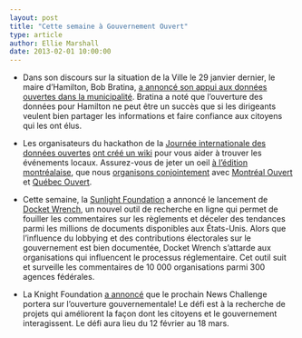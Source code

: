 ```yaml
---
layout: post
title: "Cette semaine à Gouvernement Ouvert"
type: article
author: Ellie Marshall
date: 2013-02-01 10:00:00
---
```

- Dans son discours sur la situation de la Ville le 29 janvier dernier, le maire d’Hamilton, Bob Bratina, [a annoncé son appui aux données ouvertes dans la municipalité](http://www.thespec.com/news/local/article/877920--mayor-embraces-shared-data-concept-ok-with-referendum-on-casino-question). Bratina a noté que l’ouverture des données pour Hamilton ne peut être un succès que si les dirigeants veulent bien partager les informations et faire confiance aux citoyens qui les ont élus.

- Les organisateurs du hackathon de la [Journée internationale des données ouvertes](http://opendataday.org/) [ont créé un wiki](http://wiki.opendataday.org/2013/City_Events) pour vous aider à trouver les événements locaux. Assurez-vous de jeter un oeil [à l’édition montréalaise](http://montreal2013.do101.org/index.php/Accueil), que nous [organisons conjointement](http://journeedo2013.eventbrite.com/) avec [Montréal Ouvert](http://montrealouvert.net/) et [Québec Ouvert](http://quebecouvert.org/).

- Cette semaine, la [Sunlight Foundation](http://www.sunlightfoundation.com) a annoncé le lancement de [Docket Wrench](http://docketwrench.sunlightfoundation.com/), un nouvel outil de recherche en ligne qui permet de fouiller les commentaires sur les règlements et déceler des tendances parmi les millions de documents disponibles aux États-Unis. Alors que l’influence du lobbying et des contributions électorales sur le gouvernement est bien documentée, Docket Wrench s’attarde aux organisations qui influencent le processus réglementaire. Cet outil suit et surveille les commentaires de 10 000 organisations parmi 300 agences fédérales.

- La Knight Foundation [a annoncé](http://newschallenge.tumblr.com/post/41872350567/news-challenge-on-open-gov-launches-feb-12) que le prochain News Challenge portera sur l’ouverture gouvernementale! Le défi est à la recherche de projets qui améliorent la façon dont les citoyens et le gouvernement interagissent. Le défi aura lieu du 12 février au 18 mars.